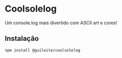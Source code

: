 # Coolsolelog

Um console.log mais divertido com ASCII art e cores!

## Instalação

```sh
npm install @guileite/coolsolelog
